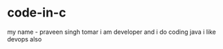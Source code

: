 # code-in-c

my name - praveen singh tomar
i am developer and i do coding java 
 i like devops also
